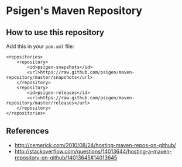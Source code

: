 Psigen's Maven Repository
=========================

How to use this repository
--------------------------

Add this in your `pom.xml` file:

    <repositories>
        <repository>
            <id>psigen-snapshots</id>
            <url>https://raw.github.com/psigen/maven-repository/master/snapshots</url>
        </repository>
        <repository>
            <id>psigen-releases</id>
            <url>https://raw.github.com/psigen/maven-repository/master/releases</url>
        </repository>
    </repositories>

References
----------

  * http://cemerick.com/2010/08/24/hosting-maven-repos-on-github/
  * http://stackoverflow.com/questions/14013644/hosting-a-maven-repository-on-github/14013645#14013645
